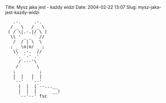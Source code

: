 Title: Mysz jaka jest - każdy widzi
Date: 2004-02-22 13:07
Slug: mysz-jaka-jest-kazdy-widzi

<pre>
   .-.     .-.    
  / _ \   / _ \   
 ( / \|.-.|/ \ )  
  \\ ' _ _ ` //   
   /  / | \  \    
  ; _ \o|o/ _ ;   
   \\  .-.  //    
    `. `-' .'     
     /`---'\      
    /       \     
   ;         ;    
   |  |   |  |    
   `--'   `--'    
     |  |  |`--...__
     |  |  |      __)
     `--'--' fsc  
</pre>

